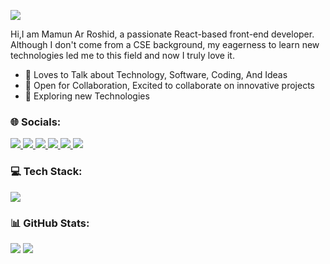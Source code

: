 ![](https://media.licdn.com/dms/image/v2/D5616AQGzA2_qm_DjBA/profile-displaybackgroundimage-shrink_350_1400/B56Zbanpc1G4Ac-/0/1747424549802?e=1761177600&v=beta&t=AMXTDySeNXM1ajlmfdHuhw_luMZ6OqHc68PE4gaqvEA)

Hi,I am Mamun Ar Roshid, a passionate React-based front-end developer. Although I don't come from a CSE background, my eagerness to learn new technologies led me to this field and now I truly love it.

- 💬 Loves to Talk about Technology, Software, Coding, And Ideas 
- 🤝 Open for Collaboration, Excited to collaborate on innovative projects
- 🌱 Exploring new Technologies 


### 🌐 Socials:
<a href="mailto:mamun.roshid.dev@gmail.com">
    <img src="https://go-skill-icons.vercel.app/api/icons?i=gmail" />
</a>
<a href="https://mamunarr6.netlify.app/">
   <img src="https://go-skill-icons.vercel.app/api/icons?i=chrome" />
</a>
<a href="https://www.linkedin.com/in/mamun-ar-roshid">
    <img src="https://go-skill-icons.vercel.app/api/icons?i=linkedin" />
</a>
    
<a href="https://www.facebook.com/rmb.mamun.1/">
    <img src="https://go-skill-icons.vercel.app/api/icons?i=facebook" />
</a>
 

<a href="https://www.x.com/mamun_ar_roshid">
    <img src="https://go-skill-icons.vercel.app/api/icons?i=twitter" />
</a>

<a href="https://instagram.com/mamun.ar.roshid">
    <img src="https://go-skill-icons.vercel.app/api/icons?i=instragram" />
</a>


### 💻 Tech Stack:
<img src="https://go-skill-icons.vercel.app/api/icons?i=html,css,bootstrap,tailwindcss,react,nodejs,expressjs,mongodb," /> <br/>

### 📊 GitHub Stats:
<!--
<p align="center">
 <img  src="https://github-readme-stats.vercel.app/api/top-langs/?username=mamunarr6&langs_count=10&title_color=22c55e&text_color=ffffff&icon_color=0891b2&bg_color=1c1917&hide_border=true&locale=en&custom_title=Top%20%Languages&layout=compact" />
</p>
-->


<span>  
<img src="https://nirzak-streak-stats.vercel.app/?user=mamunarr6&theme=default&hide_border=false" />  
</span>

<span> 
    <img  src="https://github-readme-stats.vercel.app/api?username=mamunarr6&show_icons=true" />
</span>








